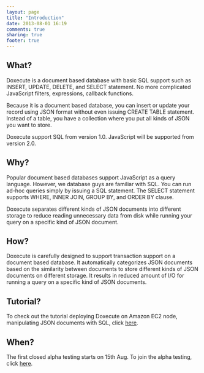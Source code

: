 ```yaml
---
layout: page
title: "Introduction"
date: 2013-08-01 16:19
comments: true
sharing: true
footer: true
---
```

What?
-----
Doxecute is a document based database with basic SQL support such as INSERT, UPDATE, DELETE, and SELECT statement. No more complicated JavaScript filters, expressions, callback functions.
 
Because it is a document based database, you can insert or update your record using JSON format without even issuing CREATE TABLE statement. Instead of a table, you have a collection where you put all kinds of JSON you want to store. 

Doxecute support SQL from version 1.0. JavaScript will be supported from version 2.0.

Why?
----
Popular document based databases support JavaScript as a query language. However, we database guys are familiar with SQL. You can run ad-hoc queries simply by issuing a SQL statement. The SELECT statement supports WHERE, INNER JOIN, GROUP BY, and ORDER BY clause. 

Doxecute separates different kinds of JSON documents into different storage to reduce reading unnecessary data from disk while running your query on a specific kind of JSON document. 

How?
----
Doxecute is carefully designed to support transaction support on a document based database. It automatically categorizes JSON documents based on the similarity between documents to store different kinds of JSON documents on different storage. It results in reduced amount of I/O for running a query on a specific kind of JSON documents.  

Tutorial?
---------
To check out the tutorial deploying Doxecute on Amazon EC2 node, manipulating JSON documents with SQL, click [here](tutorials).
  
When?
-----
The first closed alpha testing starts on 15th Aug. To join the alpha testing, click [here](alpha-testing).
